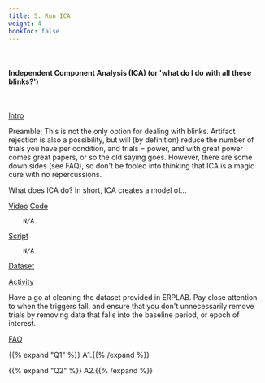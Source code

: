 ```yaml
---
title: 5. Run ICA
weight: 4
bookToc: false
---
```

<br>

#### Independent Component Analysis (ICA) (or 'what do I do with all these blinks?')
<br>

<u> Intro</u>

Preamble: This is not the only option for dealing with blinks. Artifact rejection is also a  possibility, but will (by definition) reduce the number of trials you have per condition, and trials = power, and with great power comes great papers, or so the old saying goes. However, there are some down sides (see FAQ), so don't be fooled into thinking that ICA is a magic cure with no repercussions.

What does ICA do? In short, ICA creates a model of...

<u> Video</u>
<u> Code</u>

        N/A

<u> Script</u>

        N/A

<u> Dataset</u>


<u> Activity</u>

Have a go at cleaning the dataset provided in ERPLAB. Pay close attention to when the triggers fall, and ensure that you don't unnecessarily remove trials by removing data that falls into the baseline period, or epoch of interest.

<u>FAQ</u>

{{% expand "Q1" %}}
A1.{{% /expand %}}

{{% expand "Q2" %}}
A2.{{% /expand %}}